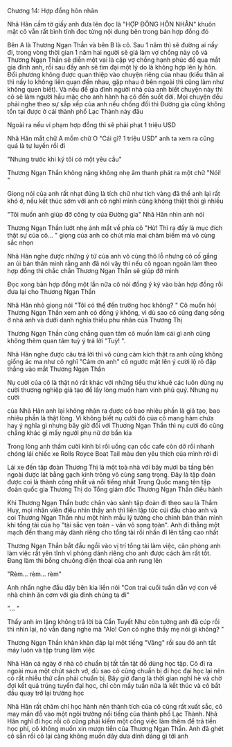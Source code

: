 




Chương 14: Hợp đồng hôn nhân


Nhã Hân cầm tờ giấy anh đưa lên đọc là "HỢP ĐÔNG HÔN NHÂN" khuôn mặt cô vẫn rất bình tĩnh đọc từng nội dung bên trong bản hợp đồng đó

Bên A là Thương Ngạn Thần và bên B là cô. Sau 1 năm thì sẽ đường ai nấy đi, trong vòng thời gian 1 năm hai người sẽ giả làm vợ chồng này cô và Thương Ngạn Thần sẽ diễn một vai là cặp vợ chồng hạnh phúc để qua mắt gia đình anh, rồi sau đấy anh sẽ tìm đại một lý do là không hợp lên ly hôn. Đối phương không được quan thiệp vào chuyện riêng của nhau (kiểu thân ai thì nấy lo không liên quan đến nhau, gặp nhau ở bên ngoài thì cũng làm như không quen biết). Và nếu để gia đình người nhà của anh biết chuyện này thì cô sẽ làm người hầu mặc cho anh hành hạ cô đến suốt đời. Mọi chuyện đều phải nghe theo sự sắp xếp của anh nếu chống đối thì Đường gia cũng không tồn tại được ở cái thành phố Lạc Thành này đâu

Ngoài ra nếu vi phạm hợp đồng thì sẽ phải phạt 1 triệu USD

Nhã Hân mắt chữ A mồm chữ O "Cái gì? 1 triệu USD" anh ta xem ra cũng quá là tự luyến rồi đi

"Nhưng trước khi ký tôi có một yêu cầu"

Thương Ngạn Thần không nặng không nhẹ âm thanh phát ra một chữ "Nói! "



Giọng nói của anh rất nhạt đúng là tích chữ như tích vàng đã thế anh lại rất khó ở, nếu kết thúc sớm với anh cô nghĩ mình cũng không thiệt thòi gì nhiều

"Tôi muốn anh giúp đỡ công ty của Đường gia" Nhã Hân nhìn anh nói

Thương Ngạn Thần lướt nhẹ ánh mắt về phía cô "Hừ! Thì ra đấy là mục đích thật sự của cô... " giọng của anh có chút mỉa mai châm biếm mà vô cùng sắc nhọn

Nhã Hân nghe được những ý tứ của anh vô cùng thô lỗ nhưng cô cố gắng an ủi bản thân mình rằng anh đã nói vậy thì nếu cô ngoan ngoãn làm theo hợp đồng thì chắc chắn Thương Ngạn Thần sẽ giúp đỡ mình

Đọc xong bản hợp đồng một lần nữa cô nói đồng ý ký vào bản hợp đồng rồi đưa lại cho Thương Ngạn Thần

Nhã Hân nhỏ giọng nói "Tôi có thể đến trường học không? " Cô muốn hỏi Thương Ngạn Thần xem anh có đồng ý không, vì dù sao cô cũng đang sống ở nhà anh và dưới danh nghĩa thiếu phu nhân của Thương Thị

Thương Ngạn Thần cũng chẳng quan tâm cô muốn làm cái gì anh cũng không thèm quan tâm tuỳ ý trả lời "Tuỳ! ". 

Nhã Hân nghe được câu trả lời thì vô cùng cảm kích thật ra anh cũng không giống ác ma như cô nghĩ "Cảm ơn anh" cô ngước mặt lên ý cười lộ rõ đập thẳng vào mắt Thương Ngạn Thần



Nụ cười của cô là thật nó rất khác với những tiểu thư khuê các luôn dùng nụ cười thương nghiệp giả tạo để lấy lòng muốn ham vinh phú quý. Nhưng nụ cười

của Nhã Hân anh lại không nhận ra được có bao nhiêu phần là giả tạo, bao nhiêu phần là thật lòng. Vì không biết nụ cười đó của cô mang hàm chứa hay ý nghĩa gì nhưng bây giờ đối với Thương Ngạn Thần thì nụ cười đó cũng chẳng khác gì mấy người phụ nữ dơ bẩn kia

Trong lòng anh thầm cười kinh bỉ rồi uống cạn cốc cafe còn dở rồi nhanh chóng lái chiếc xe Rolls Royce Boat Tail màu đen yêu thích của mình rời đi

Lái xe đến tập đoàn Thương Thị là một toà nhà với bảy mươi ba tầng bên ngoài được lát bằng gạch kính trông vô cùng sang trọng. Đây là tập đoàn được coi là thành công nhất và nổi tiếng nhất Trung Quốc mang tên tập đoàn quốc gia Thương Thị do Tổng giám đốc Thương Ngạn Thần điều hành

Khi Thương Ngạn Thần bước chân vào sảnh tập đoàn đi theo sau là Thẩm Huy, mọi nhân viên điều nhìn thấy anh thì liền lập tức cúi đầu chào anh và coi Thương Ngạn Thần như một hình mẫu lý tưởng cho chính bản thân mình khi tổng tài của họ "tài sắc vẹn toàn - văn võ song toàn". Anh đi thẳng một mạch đến thang máy dành riêng cho tổng tài rồi nhấn đi lên tầng cao nhất

Thương Ngạn Thần bắt đầu ngồi vào vị trí tổng tài làm việc, căn phòng anh làm việc rất yên tĩnh vì phòng dành riêng cho anh được cách âm rất tốt. Đang làm thì bỗng chuông điện thoại của anh rung lên

"Rèm... rèm... rèm"

Anh nhấn nghe đầu dây bên kia liền nói "Con trai cuối tuần dẫn vợ con về nhà chính ăn cơm với gia đình chúng ta đi"

"... "

Thấy anh im lặng không trả lời bà Cẩn Tuyết Như còn tưởng anh đã cúp rồi thì nhìn lại, nó vẫn đang nghe mà "Alo! Con có nghe thấy mẹ nói gì không? "

Thương Ngạn Thần khàn khàn đáp lại một tiếng "Vâng" rồi sau đó anh tắt máy luôn và tập trung làm việc

Nhã Hân cả ngày ở nhà cô chuẩn bị tất tần tật đồ dùng học tập. Cô đi ra ngoài mua một chút sách vở, dù sao cô cũng chuẩn bị đi học đại học lại nên có rất nhiều thứ cần phải chuẩn bị. Bây giờ đang là thời gian nghỉ hè và chờ đợi kết quả trúng tuyển đại học, chỉ còn mấy tuần nữa là kết thúc và cô bắt đầu quay trở lại trường học

Nhã Hân rất chăm chỉ học hành nên thành tích của cô cũng rất xuất sắc, cô may mắn đỗ vào một ngôi trường nổi tiếng của thành phố Lạc Thành. Nhã Hân nghĩ đi học rồi cô cũng phải kiếm một công việc làm thêm để trả tiền học phí, cô không muốn xin mượn tiền của Thương Ngạn Thần. Anh đã ghét cô sẵn rồi cô lại càng không muốn dây dưa dính dáng gì tới anh




